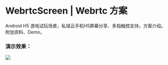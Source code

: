 # WebrtcScreen | Webrtc 方案
Android H5 游戏试玩场景，私域云手机H5屏幕分享、多指触控支持，方案介绍。附加资料、Demo。

### 演示效果：
[![](https://github-cloud-phone.oss-cn-hangzhou.aliyuncs.com/CloudStream/webrtc-show.png)](https://github-cloud-phone.oss-cn-hangzhou.aliyuncs.com/CloudStream/webrtc-show.mp4)
